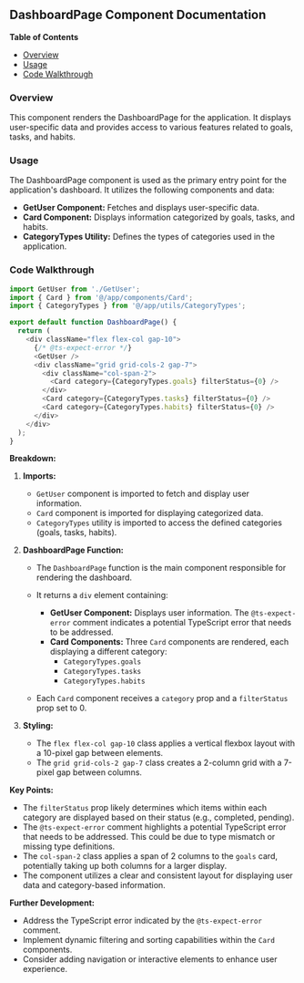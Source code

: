 ## DashboardPage Component Documentation 

**Table of Contents**

* [Overview](#overview)
* [Usage](#usage)
* [Code Walkthrough](#code-walkthrough)

### Overview 

This component renders the DashboardPage for the application. It displays user-specific data and provides access to various features related to goals, tasks, and habits.

### Usage

The DashboardPage component is used as the primary entry point for the application's dashboard. It utilizes the following components and data:

* **GetUser Component:** Fetches and displays user-specific data.
* **Card Component:** Displays information categorized by goals, tasks, and habits.
* **CategoryTypes Utility:** Defines the types of categories used in the application.

### Code Walkthrough

```javascript
import GetUser from './GetUser';
import { Card } from '@/app/components/Card';
import { CategoryTypes } from '@/app/utils/CategoryTypes';

export default function DashboardPage() {
  return (
    <div className="flex flex-col gap-10">
      {/* @ts-expect-error */}
      <GetUser /> 
      <div className="grid grid-cols-2 gap-7">
        <div className="col-span-2">
          <Card category={CategoryTypes.goals} filterStatus={0} />
        </div>
        <Card category={CategoryTypes.tasks} filterStatus={0} />
        <Card category={CategoryTypes.habits} filterStatus={0} />
      </div>
    </div>
  );
}
```

**Breakdown:**

1. **Imports:**
    * `GetUser` component is imported to fetch and display user information.
    * `Card` component is imported for displaying categorized data.
    * `CategoryTypes` utility is imported to access the defined categories (goals, tasks, habits).

2. **DashboardPage Function:**
    * The `DashboardPage` function is the main component responsible for rendering the dashboard.
    * It returns a `div` element containing:
        * **GetUser Component:** Displays user information.  The `@ts-expect-error` comment indicates a potential TypeScript error that needs to be addressed.
        * **Card Components:** Three `Card` components are rendered, each displaying a different category:
            * `CategoryTypes.goals` 
            * `CategoryTypes.tasks`
            * `CategoryTypes.habits`

    * Each `Card` component receives a `category` prop and a `filterStatus` prop set to 0.

3. **Styling:**
    * The `flex flex-col gap-10` class applies a vertical flexbox layout with a 10-pixel gap between elements.
    * The `grid grid-cols-2 gap-7` class creates a 2-column grid with a 7-pixel gap between columns.

**Key Points:**

* The `filterStatus` prop likely determines which items within each category are displayed based on their status (e.g., completed, pending).
* The `@ts-expect-error` comment highlights a potential TypeScript error that needs to be addressed. This could be due to type mismatch or missing type definitions. 
* The `col-span-2` class applies a span of 2 columns to the `goals` card, potentially taking up both columns for a larger display.
* The component utilizes a clear and consistent layout for displaying user data and category-based information.

**Further Development:**

* Address the TypeScript error indicated by the `@ts-expect-error` comment.
* Implement dynamic filtering and sorting capabilities within the `Card` components.
* Consider adding navigation or interactive elements to enhance user experience. 
